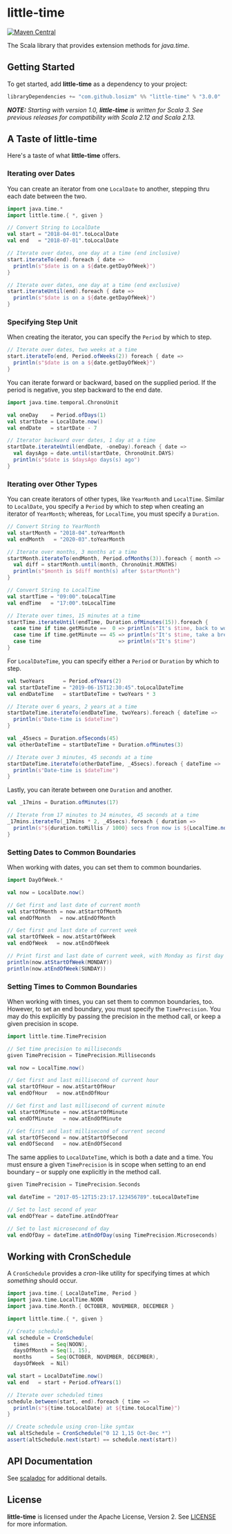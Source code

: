 # little-time

[![Maven Central](https://img.shields.io/maven-central/v/com.github.losizm/little-time_3.svg?label=Maven%20Central)](https://search.maven.org/search?q=g:%22com.github.losizm%22%20AND%20a:%22little-time_3%22)

The Scala library that provides extension methods for _java.time_.

## Getting Started

To get started, add **little-time** as a dependency to your project:

```scala
libraryDependencies += "com.github.losizm" %% "little-time" % "3.0.0"
```

_**NOTE:** Starting with version 1.0, **little-time** is written for Scala 3. See
previous releases for compatibility with Scala 2.12 and Scala 2.13._

## A Taste of little-time

Here's a taste of what **little-time** offers.

### Iterating over Dates

You can create an iterator from one `LocalDate` to another, stepping thru each
date between the two.

```scala
import java.time.*
import little.time.{ *, given }

// Convert String to LocalDate
val start = "2018-04-01".toLocalDate
val end   = "2018-07-01".toLocalDate

// Iterate over dates, one day at a time (end inclusive)
start.iterateTo(end).foreach { date =>
  println(s"$date is on a ${date.getDayOfWeek}")
}

// Iterate over dates, one day at a time (end exclusive)
start.iterateUntil(end).foreach { date =>
  println(s"$date is on a ${date.getDayOfWeek}")
}
```

### Specifying Step Unit

When creating the iterator, you can specify the `Period` by which to step.

```scala
// Iterate over dates, two weeks at a time
start.iterateTo(end, Period.ofWeeks(2)) foreach { date =>
  println(s"$date is on a ${date.getDayOfWeek}")
}
```

You can iterate forward or backward, based on the supplied period. If the period
is negative, you step backward to the end date.

```scala
import java.time.temporal.ChronoUnit

val oneDay    = Period.ofDays(1)
val startDate = LocalDate.now()
val endDate   = startDate - 7

// Iterator backward over dates, 1 day at a time
startDate.iterateUntil(endDate, -oneDay).foreach { date =>
  val daysAgo = date.until(startDate, ChronoUnit.DAYS)
  println(s"$date is $daysAgo days(s) ago")
}
```

### Iterating over Other Types

You can create iterators of other types, like `YearMonth` and `LocalTime`.
Similar to `LocalDate`, you specify a `Period` by which to step when creating an
iterator of `YearMonth`; whereas, for `LocalTime`, you must specify a `Duration`.

```scala
// Convert String to YearMonth
val startMonth = "2018-04".toYearMonth
val endMonth   = "2020-03".toYearMonth

// Iterate over months, 3 months at a time
startMonth.iterateTo(endMonth, Period.ofMonths(3)).foreach { month =>
  val diff = startMonth.until(month, ChronoUnit.MONTHS)
  println(s"$month is $diff month(s) after $startMonth")
}

// Convert String to LocalTime
val startTime = "09:00".toLocalTime
val endTime   = "17:00".toLocalTime

// Iterate over times, 15 minutes at a time
startTime.iterateUntil(endTime, Duration.ofMinutes(15)).foreach {
  case time if time.getMinute ==  0 => println(s"It's $time, back to work")
  case time if time.getMinute == 45 => println(s"It's $time, take a break")
  case time                         => println(s"It's $time")
}
```

For `LocalDateTime`, you can specify either a `Period` or `Duration` by which to step.

```scala
val twoYears      = Period.ofYears(2)
val startDateTime = "2019-06-15T12:30:45".toLocalDateTime
val endDateTime   = startDateTime + twoYears * 3

// Iterate over 6 years, 2 years at a time
startDateTime.iterateTo(endDateTime, twoYears).foreach { dateTime =>
  println(s"Date-time is $dateTime")
}

val _45secs = Duration.ofSeconds(45)
val otherDateTime = startDateTime + Duration.ofMinutes(3)

// Iterate over 3 minutes, 45 seconds at a time
startDateTime.iterateTo(otherDateTime, _45secs).foreach { dateTime =>
  println(s"Date-time is $dateTime")
}
```

Lastly, you can iterate between one `Duration` and another.

```scala
val _17mins = Duration.ofMinutes(17)

// Iterate from 17 minutes to 34 minutes, 45 seconds at a time
_17mins.iterateTo(_17mins * 2, _45secs).foreach { duration =>
  println(s"${duration.toMillis / 1000} secs from now is ${LocalTime.now() + duration}")
}
```

### Setting Dates to Common Boundaries

When working with dates, you can set them to common boundaries.

```scala
import DayOfWeek.*

val now = LocalDate.now()

// Get first and last date of current month
val startOfMonth = now.atStartOfMonth
val endOfMonth   = now.atEndOfMonth

// Get first and last date of current week
val startOfWeek = now.atStartOfWeek
val endOfWeek   = now.atEndOfWeek

// Print first and last date of current week, with Monday as first day of week
println(now.atStartOfWeek(MONDAY))
println(now.atEndOfWeek(SUNDAY))
```

### Setting Times to Common Boundaries

When working with times, you can set them to common boundaries, too. However,
to set an end boundary, you must specify the `TimePrecision`. You may do this
explicitly by passing the precision in the method call, or keep a given
precision in scope.

```scala
import little.time.TimePrecision

// Set time precision to milliseconds
given TimePrecision = TimePrecision.Milliseconds

val now = LocalTime.now()

// Get first and last millisecond of current hour
val startOfHour = now.atStartOfHour
val endOfHour   = now.atEndOfHour

// Get first and last millisecond of current minute
val startOfMinute = now.atStartOfMinute
val endOfMinute   = now.atEndOfMinute

// Get first and last millisecond of current second
val startOfSecond = now.atStartOfSecond
val endOfSecond   = now.atEndOfSecond
```

The same applies to `LocalDateTime`, which is both a date and a time. You must
ensure a given `TimePrecision` is in scope when setting to an end boundary
&ndash; or supply one explicitly in the method call.

```scala
given TimePrecision = TimePrecision.Seconds

val dateTime = "2017-05-12T15:23:17.123456789".toLocalDateTime

// Set to last second of year
val endOfYear = dateTime.atEndOfYear

// Set to last microsecond of day
val endOfDay = dateTime.atEndOfDay(using TimePrecision.Microseconds)
```

## Working with CronSchedule

A `CronSchedule` provides a _cron_-like utility for specifying times at which
_something_ should occur.

```scala
import java.time.{ LocalDateTime, Period }
import java.time.LocalTime.NOON
import java.time.Month.{ OCTOBER, NOVEMBER, DECEMBER }

import little.time.{ *, given }

// Create schedule
val schedule = CronSchedule(
  times       = Seq(NOON),
  daysOfMonth = Seq(1, 15),
  months      = Seq(OCTOBER, NOVEMBER, DECEMBER),
  daysOfWeek  = Nil)

val start = LocalDateTime.now()
val end   = start + Period.ofYears(1)

// Iterate over scheduled times
schedule.between(start, end).foreach { time =>
  println(s"${time.toLocalDate} at ${time.toLocalTime}")
}

// Create schedule using cron-like syntax
val altSchedule = CronSchedule("0 12 1,15 Oct-Dec *")
assert(altSchedule.next(start) == schedule.next(start))
```

## API Documentation

See [scaladoc](https://losizm.github.io/little-time/latest/api/little/time.html)
for additional details.

## License
**little-time** is licensed under the Apache License, Version 2. See [LICENSE](LICENSE)
for more information.
